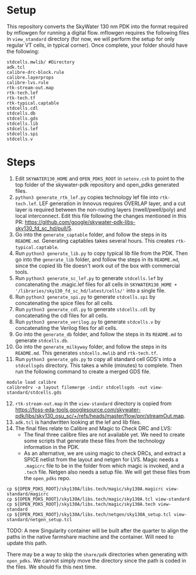 # Setup

This repository converts the SkyWater 130 nm PDK into the format required by mflowgen for running a digital flow. mflowgen requires the following files in `view_standard` directory (for now, we will perform the setup for only regular VT cells, in typical corner). Once complete, your folder should have the following:
```
stdcells.mwlib/ #Directory
adk.tcl
calibre-drc-block.rule
calibre.layerprops
calibre-lvs.rule
rtk-stream-out.map
rtk-tech.lef
rtk-tech.tf
rtk-typical.captable
stdcells.cdl
stdcells.db
stdcells.gds
stdcells.lib
stdcells.lef
stdcells.spi
stdcells.v
```

# Steps
1. Edit `SKYWATER130_HOME` and `OPEN_PDKS_ROOT` in `setenv.csh` to point to the top folder of the skywater-pdk repository and open_pdks generated files.
2. `python3 generate_rtk_lef.py` copies technology lef file into `rtk-tech.lef`. LEF generation in Innovus requires OVERLAP layer, and a cut layer is required between the non-routing layers (nwell/pwell/poly) and local interconnect. Edit this file following the changes mentioned in this PR: https://github.com/google/skywater-pdk-libs-sky130_fd_sc_hd/pull/5.
3. Go into the `generate_captable` folder, and follow the steps in its `README.md`. Generating captables takes several hours. This creates `rtk-typical.captable`.
4. Run `python3 generate_lib.py` to copy typical lib file from the PDK. Then go into the `generate_lib` folder, and follow the steps in its `README.md`, since the copied lib file doesn't work out of the box with commercial tools.
5. Run `python3 generate_sc_lef.py` to generate `stdcells.lef` by concatenating the .magic.lef files for all cells in `SKYWATER130_HOME + '/libraries/sky130_fd_sc_hd/latest/cells/'` into a single file.
6. Run `python3 generate_spi.py` to generate `stdcells.spi` by concatenating the spice files for all cells.
7. Run `python3 generate_cdl.py` to generate `stdcells.cdl` by concatenating the cdl files for all cells.
8. Run `python3 generate_verilog.py` to generate `stdcells.v` by concatenating the Verilog files for all cells.
9. Go into the `generate_db` folder, and follow the steps in its `README.md` to generate `stdcells.db`.
10. Go into the `generate_milkyway` folder, and follow the steps in its `README.md`. This generates `stdcells.mwlib` and `rtk-tech.tf`.
11. Run `python3 generate_gds.py` to copy all standard cell GDS's into a `stdcellsgds` directory. This takes a while (minutes) to complete. Then run the following command to create a merged GDS file.
```
module load calibre
calibredrv -a layout filemerge -indir stdcellsgds -out view-standard/stdcells.gds
```
12. `rtk-stream-out.map` in the `view-standard` directory is copied from https://foss-eda-tools.googlesource.com/skywater-pdk/libs/sky130_osu_sc/+/refs/heads/master/flow/pnr/streamOut.map.
13. `adk.tcl` is handwritten looking at the lef and lib files.
14. The final files relate to Calibre and Magic to Check DRC and LVS:
    - The final three calibre files are not available yet. We need to create some scripts that generate these files from the technology information in the PDK. 
    - As an alternative, we are using magic to check DRCs, and extract a SPICE netlist from the layout and netgen for LVS. Magic needs a `.magicrc` file to be in the folder from which magic is invoked, and a `.tech` file. Netgen also needs a setup file. We will get these files from the `open_pdks` repo. 
```
cp ${OPEN_PDKS_ROOT}/sky130A/libs.tech/magic/sky130A.magicrc view-standard/magicrc
cp ${OPEN_PDKS_ROOT}/sky130A/libs.tech/magic/sky130A.tcl view-standard
cp ${OPEN_PDKS_ROOT}/sky130A/libs.tech/magic/sky130A.tech view-standard
cp ${OPEN_PDKS_ROOT}/sky130A/libs.tech/netgen/sky130A_setup.tcl view-standard/netgen_setup.tcl
```
TODO: A new Singularity container will be built after the quarter to align the paths in the native farmshare machine and the container. Will need to update this path.

There may be a way to skip the `share/pdk` directories when generating with `open_pdks`. We cannot simply move the directory since the path is coded in the files. We should fix this next time.
